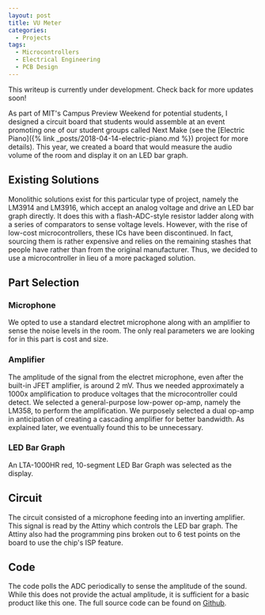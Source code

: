 ```yaml
---
layout: post
title: VU Meter
categories:
  - Projects
tags:
  - Microcontrollers
  - Electrical Engineering
  - PCB Design 
---
```

<div class="message">
This writeup is currently under development. Check back for more updates soon!
</div>

As part of MIT's Campus Preview Weekend for potential students, I designed a circuit board that students would assemble at an event promoting one of our student groups called Next Make (see the [Electric Piano]({% link _posts/2018-04-14-electric-piano.md %}) project for more details). This year, we created a board that would measure the audio volume of the room and display it on an LED bar graph.
<!--more-->

## Existing Solutions

Monolithic solutions exist for this particular type of project, namely the LM3914 and LM3916, which accept an analog voltage and drive an LED bar graph directly. It does this with a flash-ADC-style resistor ladder along with a series of comparators to sense voltage levels. However, with the rise of low-cost microcontrollers, these ICs have been discontinued. In fact, sourcing them is rather expensive and relies on the remaining stashes that people have rather than from the original manufacturer. Thus, we decided to use a microcontroller in lieu of a more packaged solution.

## Part Selection

### Microphone

We opted to use a standard electret microphone along with an amplifier to sense the noise levels in the room. The only real parameters we are looking for in this part is cost and size.

### Amplifier

The amplitude of the signal from the electret microphone, even after the built-in JFET amplifier, is around 2 mV. Thus we needed approximately a 1000x amplification to produce voltages that the microcontroller could detect. We selected a general-purpose low-power op-amp, namely the LM358, to perform the amplification. We purposely selected a dual op-amp in anticipation of creating a cascading amplifier for better bandwidth. As explained later, we eventually found this to be unnecessary.

### LED Bar Graph

An LTA-1000HR red, 10-segment LED Bar Graph was selected as the display.

## Circuit

The circuit consisted of a microphone feeding into an inverting amplifier. This signal is read by the Attiny which controls the LED bar graph. The Attiny also had the programming pins broken out to 6 test points on the board to use the chip's ISP feature.

## Code

The code polls the ADC periodically to sense the amplitude of the sound. While this does not provide the actual amplitude, it is sufficient for a basic product like this one. The full source code can be found on [Github](https://github.com/Next-Make/CPW2019).
